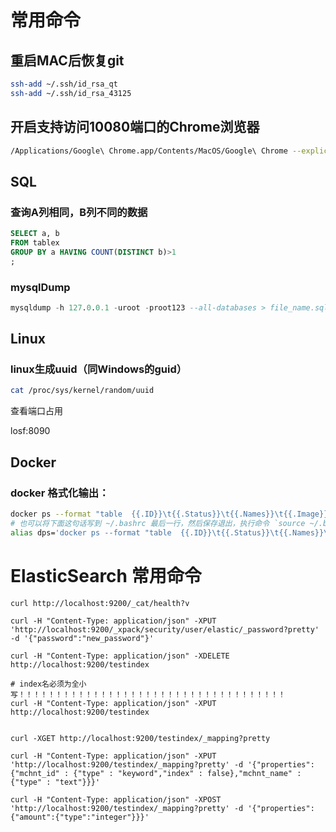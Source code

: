 # 常用命令

## 重启MAC后恢复git

```sh
ssh-add ~/.ssh/id_rsa_qt
ssh-add ~/.ssh/id_rsa_43125
```

## 开启支持访问10080端口的Chrome浏览器

```sh
/Applications/Google\ Chrome.app/Contents/MacOS/Google\ Chrome --explicitly-allowed-ports=10080,8080
```

## SQL

### 查询A列相同，B列不同的数据

```SQL
SELECT a, b
FROM tablex
GROUP BY a HAVING COUNT(DISTINCT b)>1
;
```

### mysqlDump

```sql
mysqldump -h 127.0.0.1 -uroot -proot123 --all-databases > file_name.sql
```

## Linux

### linux生成uuid（同Windows的guid）

```sh
cat /proc/sys/kernel/random/uuid
```

查看端口占用

losf:8090

## Docker

### docker 格式化输出：

```sh
docker ps --format "table  {{.ID}}\t{{.Status}}\t{{.Names}}\t{{.Image}}"
# 也可以将下面这句话写到 ~/.bashrc 最后一行，然后保存退出，执行命令 `source ~/.bashrc` 来简化使用，通过 `dps`命令即可使用
alias dps='docker ps --format "table  {{.ID}}\t{{.Status}}\t{{.Names}}\t{{.Image}}"'
```



# ElasticSearch 常用命令

```shell
curl http://localhost:9200/_cat/health?v

curl -H "Content-Type: application/json" -XPUT 'http://localhost:9200/_xpack/security/user/elastic/_password?pretty' -d '{"password":"new_password"}'

curl -H "Content-Type: application/json" -XDELETE http://localhost:9200/testindex

# index名必须为全小写！！！！！！！！！！！！！！！！！！！！！！！！！！！！！！！！！！！！
curl -H "Content-Type: application/json" -XPUT http://localhost:9200/testindex


curl -XGET http://localhost:9200/testindex/_mapping?pretty

curl -H "Content-Type: application/json" -XPUT 'http://localhost:9200/testindex/_mapping?pretty' -d '{"properties":{"mchnt_id" : {"type" : "keyword","index" : false},"mchnt_name" : {"type" : "text"}}}'

curl -H "Content-Type: application/json" -XPOST 'http://localhost:9200/testindex/_mapping?pretty' -d '{"properties": {"amount":{"type":"integer"}}}'

```

